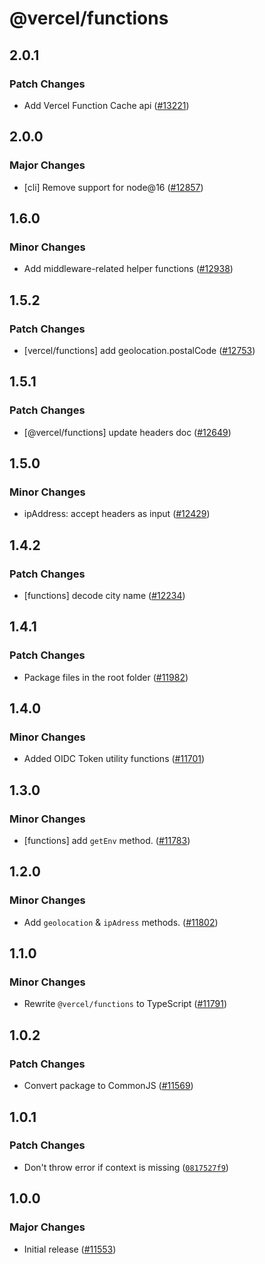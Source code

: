 # @vercel/functions

## 2.0.1

### Patch Changes

- Add Vercel Function Cache api ([#13221](https://github.com/vercel/vercel/pull/13221))

## 2.0.0

### Major Changes

- [cli] Remove support for node@16 ([#12857](https://github.com/vercel/vercel/pull/12857))

## 1.6.0

### Minor Changes

- Add middleware-related helper functions ([#12938](https://github.com/vercel/vercel/pull/12938))

## 1.5.2

### Patch Changes

- [vercel/functions] add geolocation.postalCode ([#12753](https://github.com/vercel/vercel/pull/12753))

## 1.5.1

### Patch Changes

- [@vercel/functions] update headers doc ([#12649](https://github.com/vercel/vercel/pull/12649))

## 1.5.0

### Minor Changes

- ipAddress: accept headers as input ([#12429](https://github.com/vercel/vercel/pull/12429))

## 1.4.2

### Patch Changes

- [functions] decode city name ([#12234](https://github.com/vercel/vercel/pull/12234))

## 1.4.1

### Patch Changes

- Package files in the root folder ([#11982](https://github.com/vercel/vercel/pull/11982))

## 1.4.0

### Minor Changes

- Added OIDC Token utility functions ([#11701](https://github.com/vercel/vercel/pull/11701))

## 1.3.0

### Minor Changes

- [functions] add `getEnv` method. ([#11783](https://github.com/vercel/vercel/pull/11783))

## 1.2.0

### Minor Changes

- Add `geolocation` & `ipAdress` methods. ([#11802](https://github.com/vercel/vercel/pull/11802))

## 1.1.0

### Minor Changes

- Rewrite `@vercel/functions` to TypeScript ([#11791](https://github.com/vercel/vercel/pull/11791))

## 1.0.2

### Patch Changes

- Convert package to CommonJS ([#11569](https://github.com/vercel/vercel/pull/11569))

## 1.0.1

### Patch Changes

- Don't throw error if context is missing ([`0817527f9`](https://github.com/vercel/vercel/commit/0817527f9e9d0d5fceb73f21e695089349a96d3e))

## 1.0.0

### Major Changes

- Initial release ([#11553](https://github.com/vercel/vercel/pull/11553))
